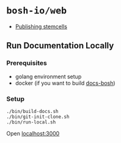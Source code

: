 # `bosh-io/web`

* [Publishing stemcells](docs/publishing-stemcells.md)

## Run Documentation Locally

### Prerequisites

* golang environment setup
* docker (if you want to build [docs-bosh](https://github.com/cloudfoundry/docs-bosh))

### Setup

```
./bin/build-docs.sh
./bin/git-init-clone.sh
./bin/run-local.sh
```

Open [localhost:3000](http://localhost:3000/)
